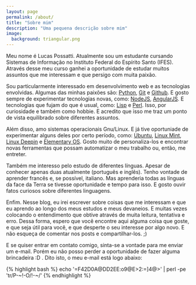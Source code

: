 ```yaml
---
layout: page
permalink: /about/
title: "Sobre mim"
description: "Uma pequena descrição sobre mim"
image:
  background: triangular.png
---
```


Meu nome é Lucas Possatti. Atualmente sou um estudante cursando Sistemas de Informação no Instituto Federal do Espírito Santo (IFES). Através desse meu curso ganhei a oportunidade de estudar muitos assuntos que me interessam e que persigo com muita paixão.

Sou particularmente interessado em desenvolvimento web e as tecnologias envolvidas. Algumas das minhas paixões são: [Python][python], [Git][git] e [Github][github]. E gosto sempre de experimentar tecnologias novas, como: [NodeJS][nodejs], [AngularJS][angularjs]. E tecnologias que fujam do que é usual, como: [Lisp][lisp] e [Perl][perl]. Isso, por curiosidade e também como hobbie. E acredito que isso me traz um ponto de vista equilibrado sobre diferentes assuntos.

Além disso, amo sistemas operacionais Gnu/Linux. E já tive oportuniade de experimentar alguns deles por certo período, como: [Ubuntu][ubuntu], [Linux Mint][mint], [Linux Deepin][deepin] e [Elementary OS][elementaryos]. Gosto muito de personaliza-los e encontrar novas ferramentas que possam automatizar o meu trabalho ou, então, me entreter.

Também me interesso pelo estudo de diferentes línguas. Apesar de conhecer apenas duas atualmente (português e inglês). Tenho vontade de aprender francês e, se possível, italiano. Mas aprenderia todas as línguas da face da Terra se tivesse oportunidade e tempo para isso. E gosto ouvir fatos curiosos sobre diferentes linguagens.

Enfim. Nesse blog, eu irei escrever sobre coisas que me interessam e que eu aprendo ao longo dos meus estudos e meus devaneios. E muitas vezes colocando o entendimento que obtive através de muita leitura, tentativa e erro. Dessa forma, espero que você encontre aqui alguma coisa que goste, e que seja útil para você, e que desperte o seu interesse por algo novo. E não esqueça de comentar nos posts e compartilhar-los. ;)

E se quiser entrar em contato comigo, sinta-se a vontade para me enviar um e-mail. Porém eu não posso perder a oportunidade de fazer alguma brincadeira :D . Dito isto, o meu e-mail está logo abaixo: 

{% highlight bash %}
echo '=F42D0A@DD2EE:o9@E>2:=]4@>' | perl -pe 'tr/P-~!-O/!-~/'
{% endhighlight %}

[python]: https://www.python.org/
[git]: http://git-scm.com/
[github]: https://github.com/

[nodejs]: http://nodejs.org/
[angularjs]: http://angularjs.org/
[lisp]: http://en.wikipedia.org/wiki/Lisp_%28programming_language%29
[perl]: http://www.perl.org/

[ubuntu]: http://www.ubuntu.com/
[mint]: http://www.linuxmint.com/
[deepin]: http://www.linuxdeepin.com/index.en.html
[elementaryos]: http://elementaryos.org/
